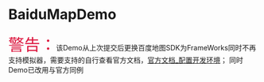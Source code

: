 # BaiduMapDemo
<font color="#DC143C" size = "6px">警告：</font>该Demo从上次提交后更换百度地图SDK为FrameWorks同时不再支持模拟器，需要支持的自行查看官方文档，[官方文档_配置开发环境](http://developer.baidu.com/map/index.php?title=iossdk/guide/buildproject)；
同时Demo已改用与官方同例